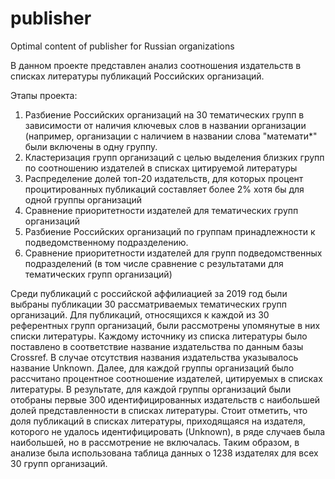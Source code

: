 # publisher
Optimal content of publisher for Russian organizations

В данном проекте представлен анализ соотношения издательств в списках литературы публикаций Российских организаций.

Этапы проекта:
1. Разбиение Российских организаций на 30 тематических групп в зависимости от наличия ключевых слов в названии организации (например, организации с наличием в названии слова "математи*" были включены в одну группу.
2. Кластеризация групп организаций с целью выделения близких групп по соотношению издателей в списках цитируемой литературы
3. Распределение долей топ-20 издательств, для которых процент процитированных публикаций составляет более 2% хотя бы для одной группы организаций
4. Сравнение приоритетности издателей для тематических групп организаций
5. Разбиение Российских организаций по группам принадлежности к подведомственному подразделению.
6. Сравнение приоритетности издателей для групп подведомственных подразделений (в том числе сравнение с результатами для тематических групп организаций)

Среди публикаций с российской аффилиацией за 2019 год были выбраны публикации 30 рассматриваемых тематических групп организаций. Для публикаций, относящихся к каждой из 30 референтных групп организаций, были рассмотрены упомянутые в них списки литературы. Каждому источнику из списка литературы было поставлено в соответствие название издательства по данным базы Crossref. В случае отсутствия названия издательства указывалось название Unknown. Далее, для каждой группы организаций было рассчитано процентное соотношение издателей, цитируемых в списках литературы. В результате, для каждой группы организаций были отобраны первые 300 идентифицированных издательств с наибольшей долей представленности в списках литературы. Стоит отметить, что доля публикаций в списках литературы, приходящаяся на издателя, которого не удалось идентифицировать (Unknown), в ряде случаев была наибольшей, но в рассмотрение не включалась. Таким образом, в анализе была использована таблица данных о 1238 издателях для всех 30 групп организаций.

